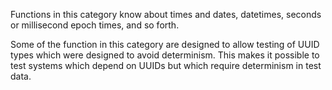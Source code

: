 Functions in this category know about times and dates,
datetimes, seconds or millisecond epoch times, and so forth.

Some of the function in this category are designed to
allow testing of UUID types which were designed to avoid
determinism. This makes it possible to test systems which
depend on UUIDs but which require determinism in test data.

